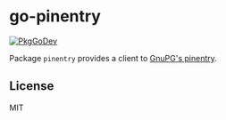 # go-pinentry

[![PkgGoDev](https://pkg.go.dev/badge/github.com/twpayne/go-pinentry)](https://pkg.go.dev/github.com/twpayne/go-pinentry)

Package `pinentry` provides a client to [GnuPG's
pinentry](https://www.gnupg.org/related_software/pinentry/index.html).

## License

MIT
